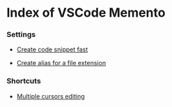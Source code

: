 
# Index of VSCode Memento


### Settings

- [Create code snippet fast](./codesnippet-fast)
                        
- [Create alias for a file extension](./file-extension-alias)
                        

### Shortcuts

- [Multiple cursors editing](./multiple-cursors)
                        
